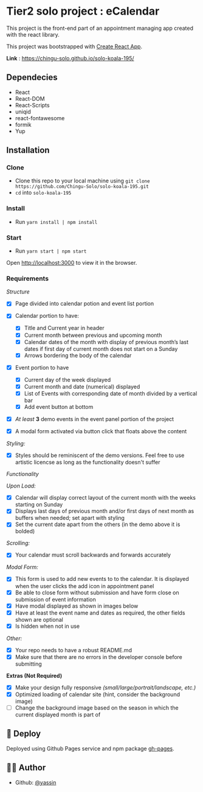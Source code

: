 # Tier2 solo project : eCalendar

This project is the front-end part of an appointment managing app created with the react library.

This project was bootstrapped with [Create React App](https://github.com/facebook/create-react-app).

**Link** : https://chingu-solo.github.io/solo-koala-195/

## Dependecies

- React
- React-DOM
- React-Scripts
- uniqid
- react-fontawesome
- formik
- Yup

## Installation

### Clone

- Clone this repo to your local machine using `git clone https://github.com/Chingu-Solo/solo-koala-195.git`
- `cd` into `solo-koala-195`

### Install

- Run `yarn install | npm install`

### Start

- Run `yarn start | npm start`

Open [http://localhost:3000](http://localhost:3000) to view it in the browser.

### Requirements

_Structure_

- [x] Page divided into calendar potion and event list portion

- [x] Calendar portion to have:

  - [x] Title and Current year in header
  - [x] Current month between previous and upcoming month
  - [x] Calendar dates of the month with display of previous month’s last dates if first day of current month does not start on a Sunday
  - [x] Arrows bordering the body of the calendar

- [x] Event portion to have

  - [x] Current day of the week displayed
  - [x] Current month and date (numerical) displayed
  - [x] List of Events with corresponding date of month divided by a vertical bar
  - [x] Add event button at bottom

- [x] _At least_ **3** demo events in the event panel portion of the project

- [x] A modal form activated via button click that floats above the content

_Styling:_

- [x] Styles should be reminiscent of the demo versions. Feel free to use artistic licencse as long as the functionality doesn't suffer

_Functionality_

_Upon Load:_

- [x] Calendar will display correct layout of the current month with the weeks starting on Sunday
- [x] Displays last days of previous month and/or first days of next month as buffers when needed; set apart with styling
- [x] Set the current date apart from the others (in the demo above it is bolded)

_Scrolling:_

- [x] Your calendar must scroll backwards and forwards accurately

_Modal Form:_

- [x] This form is used to add new events to to the calendar. It is displayed when the user clicks the add icon in appointment panel
- [x] Be able to close form without submission and have form close on submission of event information
- [x] Have modal displayed as shown in images below
- [x] Have at least the event name and dates as required, the other fields shown are optional
- [x] Is hidden when not in use

_Other:_

- [x] Your repo needs to have a robust README.md
- [x] Make sure that there are no errors in the developer console before submitting

**Extras (Not Required)**

- [x] Make your design fully responsive _(small/large/portrait/landscape, etc.)_
- [x] Optimized loading of calendar site (hint, consider the background image)
- [ ] Change the background image based on the season in which the current displayed month is part of

## 🚀 Deploy

Deployed using Github Pages service and npm package [gh-pages](https://www.npmjs.com/package/gh-pages).

## 🧝‍♂️ Author

- Github: [@yassin](https://github.com/yassinblanco)
